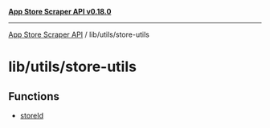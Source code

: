 [**App Store Scraper API v0.18.0**](../../../README.md)

***

[App Store Scraper API](../../../modules.md) / lib/utils/store-utils

# lib/utils/store-utils

## Functions

- [storeId](functions/storeId.md)
